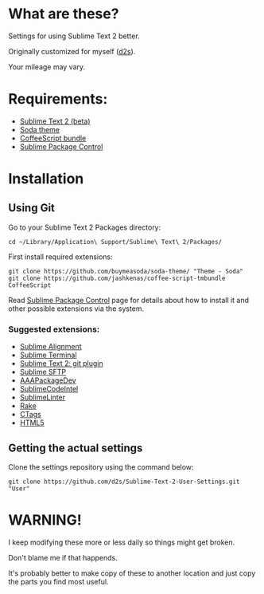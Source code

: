 # What are these?

Settings for using Sublime Text 2 better.

Originally customized for myself ([d2s][]).

Your mileage may vary.



# Requirements:

- [Sublime Text 2 (beta)](http://www.sublimetext.com/2)
- [Soda theme](https://github.com/buymeasoda/soda-theme)
- [CoffeeScript bundle](https://github.com/jashkenas/coffee-script-tmbundle)
- [Sublime Package Control][]

# Installation

## Using Git

Go to your Sublime Text 2 Packages directory:

    cd ~/Library/Application\ Support/Sublime\ Text\ 2/Packages/

First install required extensions:

    git clone https://github.com/buymeasoda/soda-theme/ "Theme - Soda"
    git clone https://github.com/jashkenas/coffee-script-tmbundle CoffeeScript

Read [Sublime Package Control][] page for details about how to install it and other possible extensions via the system.


### Suggested extensions:

- [Sublime Alignment][]
- [Sublime Terminal][]
- [Sublime Text 2: git plugin][]
- [Sublime SFTP][]
- [AAAPackageDev][]
- [SublimeCodeIntel][]
- [SublimeLinter][]
- [Rake][]
- [CTags][]
- [HTML5][]


## Getting the actual settings

Clone the settings repository using the command below:

    git clone https://github.com/d2s/Sublime-Text-2-User-Settings.git "User"




# WARNING!

I keep modifying these more or less daily so things might get broken.

Don't blame me if that happends.

It's probably better to make copy of these to another location and just copy the parts you find most useful.


[d2s]:  https://github.com/d2s  "d2s's Profile - GitHub"
[Sublime Package Control]:  http://wbond.net/sublime_packages/package_control "Extension management to ST2"
[Sublime Alignment]: http://wbond.net/sublime_packages/alignment  "Sublime Text 2 Package by wbond"
[Sublime Terminal]: http://wbond.net/sublime_packages/terminal  "Sublime Text 2 Package by wbond"
[Sublime SFTP]: http://wbond.net/sublime_packages/sftp "FTP & SFTP Package by wbond"
[AAAPackageDev]: https://github.com/SublimeText/AAAPackageDev "Tools for creation of snippets, syntax definitions, etc."
[SublimeCodeIntel]: https://github.com/Kronuz/SublimeCodeIntel "Full-featured code intelligence and smart autocomplete engine"
[SublimeLinter]: https://github.com/Kronuz/SublimeLinter "Inline lint highlighting for the Sublime Text 2 editor"
[Rake]: https://github.com/SublimeText/Rake "Sublime Text 2 plugin for Ruby Rake"
[CTags]: https://github.com/SublimeText/CTags "CTags support for Sublime Text 2"
[HTML5]: https://github.com/mrmartineau/HTML5 "HTML5 bundle for Sublime Text 2"
[Sublime Text 2: git plugin]: https://github.com/kemayo/sublime-text-2-git/wiki  "git plugin by David Lynch"


